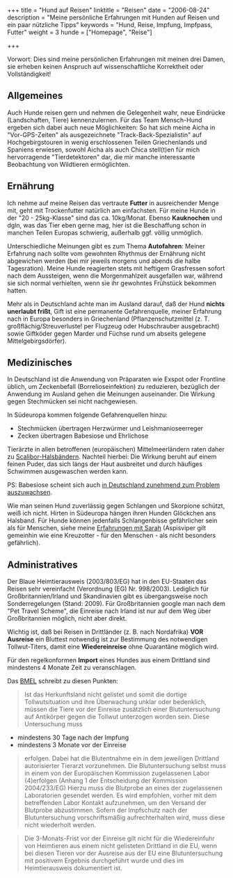 +++
title 		= "Hund auf Reisen"
linktitle   = "Reisen"
date 		= "2006-08-24"
description = "Meine persönliche Erfahrungen mit Hunden auf Reisen und ein paar nützliche Tipps"
keywords    = "Hund, Reise, Impfung, Impfpass, Futter"
weight      = 3
hunde       = ["Homepage", "Reise"]

+++

<!--INHALT Beginn-->

Vorwort: Dies sind meine persönlichen Erfahrungen mit meinen drei Damen, sie erheben keinen Anspruch auf wissenschaftliche Korrektheit oder Vollständigkeit!

## Allgemeines

Auch Hunde reisen gern und nehmen die Gelegenheit wahr, neue Eindrücke (Landschaften, Tiere) kennenzulernen. Für das Team Mensch-Hund ergeben sich dabei auch neue Möglichkeiten: So hat sich meine Aicha in "Vor-GPS-Zeiten" als ausgezeichnete "Track-Back-Spezialistin" auf Hochgebirgstouren in wenig erschlossenen Teilen Griechenlands und Spaniens erwiesen, sowohl Aicha als auch Chica stell(t)en für mich hervorragende "Tierdetektoren" dar, die mir manche interessante Beobachtung von Wildtieren ermöglichten.

## Ernährung

Ich nehme auf meine Reisen das vertraute **Futter** in ausreichender Menge mit, geht mit Trockenfutter natürlich am einfachsten. Für meine Hunde in der "20 - 25kg-Klasse" sind das ca. 10kg/Monat. Ebenso **Kauknochen** und dgln, was das Tier eben gerne mag, hier ist die Beschaffung schon in manchen Teilen Europas schwierig, außerhalb ggf. völlig unmöglich.

Unterschiedliche Meinungen gibt es zum Thema **Autofahren**:
Meiner Erfahrung nach sollte vom gewohnten Rhythmus der Ernährung nicht abgewichen werden (bei mir jeweils morgens und abends die halbe Tagesration). Meine Hunde reagierten stets mit heftigem Grasfressen sofort nach dem Aussteigen, wenn die Morgenmahlzeit ausgefallen war, während sie sich normal verhielten, wenn sie ihr gewohntes Frühstück bekommen hatten.

Mehr als in Deutschland achte man im Ausland darauf, daß der Hund **nichts unerlaubt frißt**, Gift ist eine permanente Gefahrenquelle, meiner Erfahrung nach in Europa besonders in Griechenland (Pflanzenschutzmittel (z. T. großflächig/Streuverluste! per Flugzeug oder Hubschrauber ausgebracht) sowie Giftköder gegen Marder und Füchse rund um abseits gelegene Mittelgebirgsdörfer).

## Medizinisches

In Deutschland ist die Anwendung von Präparaten wie Exspot oder Frontline üblich, um Zeckenbefall (Borrelioseinfektion) zu reduzieren, bezüglich der Anwendung im Ausland gehen die Meinungen auseinander. Die Wirkung gegen Stechmücken sei nicht nachgewiesen.

In Südeuropa kommen folgende Gefahrenquellen hinzu:

*   Stechmücken übertragen Herzwürmer und Leishmanioseerreger
*   Zecken übertragen Babesiose und Ehrlichose

Tierärzte in allen betroffenen (europäischen) Mittelmeerländern raten daher zu [Scalibor-Halsbändern](http://www.scalibor.de/). Nachteil hierbei: Die Wirkung beruht auf einem feinen Puder, das sich längs der Haut ausbreitet und durch häufiges Schwimmen ausgewaschen werden kann.

PS: Babesiose scheint sich auch [in Deutschland zunehmend zum Problem auszuwachsen](http://dgk.de/nc/gesundheit/tiergesundheit/hunde/reisekrankheiten-bei-hunden/hundemalaria-in-deutschland-auf-dem-vormarsch.html).

Wie man seinen Hund zuverlässig gegen Schlangen und Skorpione schützt, weiß ich nicht. Hirten in Südeuropa hängen ihren Hunden Glöckchen ans Halsband.
Für Hunde können jedenfalls Schlangenbisse gefährlicher sein als für Menschen, siehe meine [Erfahrungen mit Sarah](schlange.html) (Aspisviper gilt gemeinhin wie eine Kreuzotter - für den Menschen - als nicht besonders gefährlich).

## Administratives

Der Blaue Heimtierausweis (2003/803/EG) hat in den EU-Staaten das Reisen sehr vereinfacht (Verordnung (EG) Nr. 998/2003). Lediglich für Großbritannien/Irland und Skandinavien gibt es übergangsweise noch Sonderregelungen (Stand: 2009). Für Großbritannien google man nach dem "Pet Travel Scheme", die Einreise nach Irland ist nur auf dem Weg über Großbritannien möglich, nicht aber direkt.

Wichtig ist, daß bei Reisen in Drittländer (z. B. nach Nordafrika) **VOR Ausreise** ein Bluttest notwendig ist zur Bestimmung des notwendigen Tollwut-Titers, damit eine **Wiedereinreise** ohne Quarantäne möglich wird.

Für den regelkonformen **Import** eines Hundes aus einem Drittland sind mindestens 4 Monate Zeit zu veranschlagen.

Das [BMEL](http://www.bmel.de/DE/Tier/HausUndZootiere/Heimtiere/_Texte/HeimtiereEinreiseregelung.html) schreibt zu diesen Punkten:

> Ist das Herkunftsland nicht gelistet und somit die dortige Tollwutsituation und ihre Überwachung unklar oder bedenklich, müssen die Tiere vor der Einreise zusätzlich einer Blutuntersuchung auf Antikörper gegen die Tollwut unterzogen worden sein. Diese Untersuchung muss

>
- mindestens 30 Tage nach der Impfung
- mindestens 3 Monate vor der Einreise
    
> erfolgen. Dabei hat die Blutentnahme ein in dem jeweiligen Drittland autorisierter Tierarzt vorzunehmen. Die Blutuntersuchung selbst muss in einem von der Europäischen Kommission zugelassenen Labor (4)erfolgen (Anhang 1 der Entscheidung der Kommission 2004/233/EG) Hierzu muss die Blutprobe an eines der zugelassenen Laboratorien gesendet werden. Es wird empfohlen, vorher mit dem betreffenden Labor Kontakt aufzunehmen, um den Versand der Blutprobe abzustimmen. Sofern der Impfschutz nach der Blutuntersuchung vorschriftsmäßig aufrechterhalten wird, muss diese nicht wiederholt werden.

> Die 3-Monats-Frist vor der Einreise gilt nicht für die Wiedereinfuhr von Heimtieren aus einem nicht gelisteten Drittland in die EU, wenn bei diesen Tieren vor der Ausreise aus der EU eine Blutuntersuchung mit positivem Ergebnis durchgeführt wurde und dies im Heimtierausweis dokumentiert ist.
<!--<h2>Literatur zum Thema</h2>
<p></p>
<p> </p>-->

<!--INHALT Ende-->
